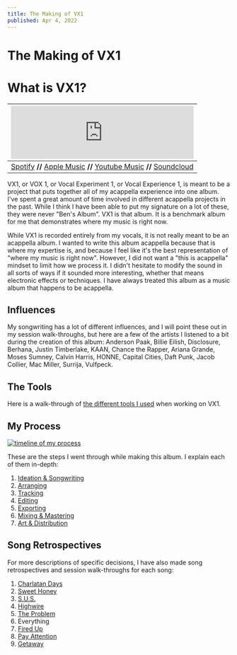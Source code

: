 ```yaml
---
title: The Making of VX1
published: Apr 4, 2022
---
```

# The Making of VX1

# What is VX1?

|                             <iframe style="border: 0; width: 100%; height: 120px;" src="https://bandcamp.com/EmbeddedPlayer/album=159817452/size=large/bgcol=ffffff/linkcol=0687f5/tracklist=false/artwork=small/transparent=true/" seamless><a href="https://bpev.bandcamp.com/album/vx1">VX1 by Ben Pevsner</a></iframe>                             |
| :----------------------------------------------------------------------------------------------------------------------------------------------------------------------------------------------------------------------------------------------------------------------------------------------------------------------------------------------------: |
| [Spotify](https://open.spotify.com/album/1JJC0Q5UIoChlJIMxLEeRs?si=iEtjZB3KQj61xvyesAy5eA&dl_branch=1) **//** [Apple Music](https://music.apple.com/us/album/vx1/1588620712) **//** [Youtube Music](https://music.youtube.com/playlist?list=OLAK5uy_mm18Al7x1C2WzoF_4LWp60hJ5tvWapIJ8) **//** [Soundcloud](https://soundcloud.com/benpevsner/sets/vx1) |

VX1, or VOX 1, or Vocal Experiment 1, or Vocal Experience 1, is meant to be a project that puts together all of my acappella experience into one album. I've spent a great amount of time involved in different acappella projects in the past. While I think I have been able to put my signature on a lot of these, they were never "Ben's Album". VX1 is that album. It is a benchmark album for me that demonstrates where my music is right now.

While VX1 is recorded entirely from my vocals, it is not really meant to be an acappella album. I wanted to write this album acappella because that is where my expertise is, and because I feel like it's the best representation of "where my music is right now". However, I did not want a "this is acappella" mindset to limit how we process it. I didn't hesitate to modify the sound in all sorts of ways if it sounded more interesting, whether that means electronic effects or techniques. I have always treated this album as a music album that happens to be acappella.

## Influences

My songwriting has a lot of different influences, and I will point these out in my session walk-throughs, but here are a few of the artists I listened to a bit during the creation of this album: Anderson Paak, Billie Eilish, Disclosure, Berhana, Justin Timberlake, KAAN, Chance the Rapper, Ariana Grande, Moses Sumney, Calvin Harris, HONNE, Capital Cities, Daft Punk, Jacob Collier, Mac Miller, Surrija, Vulfpeck.

## The Tools

Here is a walk-through of [the different tools I used](https://bpev.me/blog/vx1-tools) when working on VX1.

## My Process

[![timeline of my process](https://static.bpev.me/blog/vx1-introduction/timeline-light.png)](https://static.bpev.me/blog/vx1-introduction/timeline-light.png)

These are the steps I went through while making this album. I explain each of them in-depth:

1. [Ideation & Songwriting](https://bpev.me/blog/vx1-songwriting/)
2. [Arranging](https://bpev.me/blog/vx1-arranging/)
3. [Tracking](https://bpev.me/blog/vx1-tracking/)
4. [Editing](https://bpev.me/blog/vx1-editing/)
5. [Exporting](https://bpev.me/blog/vx1-exporting/)
6. [Mixing & Mastering](https://bpev.me/blog/vx1-mixing-and-mastering/)
7. [Art & Distribution](https://bpev.me/blog/vx1-art-and-distribution/)

## Song Retrospectives

For more descriptions of specific decisions, I have also made song retrospectives and session walk-throughs for each song:

1. [Charlatan Days](https://bpev.me/blog/vx1-session-charlatan-days/)
2. [Sweet Honey](https://bpev.me/blog/vx1-session-sweet-honey/)
3. [S.U.S.](https://bpev.me/blog/vx1-session-sus/)
4. [Highwire](https://bpev.me/blog/vx1-session-highwire/)
5. [The Problem](https://bpev.me/blog/vx1-session-the-problem/)
6. Everything
7. [Fired Up](https://bpev.me/blog/vx1-session-fired-up/)
8. [Pay Attention](https://bpev.me/blog/vx1-session-pay-attention/)
9. [Getaway](https://bpev.me/blog/vx1-session-getaway/)
